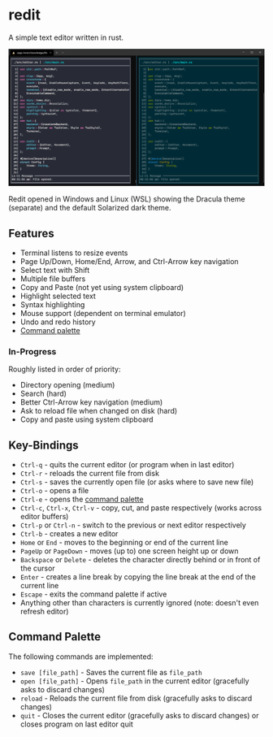 # redit
A simple text editor written in rust.

<img src="./docs/screenshots/basic.png" alt="Screenshot of redit opened in Windows and Linux showing two themes" width="800" />

Redit opened in Windows and Linux (WSL) showing the Dracula theme (separate) and the default Solarized dark theme.

## Features
- Terminal listens to resize events
- Page Up/Down, Home/End, Arrow, and Ctrl-Arrow key navigation
- Select text with Shift
- Multiple file buffers
- Copy and Paste (not yet using system clipboard)
- Highlight selected text
- Syntax highlighting
- Mouse support (dependent on terminal emulator)
- Undo and redo history
- [Command palette](#command-palette)

### In-Progress
Roughly listed in order of priority:
- Directory opening (medium)
- Search (hard)
- Better Ctrl-Arrow key navigation (medium)
- Ask to reload file when changed on disk (hard)
- Copy and paste using system clipboard

## Key-Bindings
- `Ctrl-q` - quits the current editor (or program when in last editor)
- `Ctrl-r` - reloads the current file from disk
- `Ctrl-s` - saves the currently open file (or asks where to save new file)
- `Ctrl-o` - opens a file
- `Ctrl-e` - opens the [command palette](#command-palette)
- `Ctrl-c`, `Ctrl-x`, `Ctrl-v` - copy, cut, and paste respectively (works across editor buffers)
- `Ctrl-p` or `Ctrl-n` - switch to the previous or next editor respectively
- `Ctrl-b` - creates a new editor
- `Home` or `End` - moves to the beginning or end of the current line
- `PageUp` or `PageDown` - moves (up to) one screen height up or down
- `Backspace` or `Delete` - deletes the character directly behind or in front of the cursor
- `Enter` - creates a line break by copying the line break at the end of the current line
- `Escape` - exits the command palette if active
- Anything other than characters is currently ignored (note: doesn't even refresh editor)

## Command Palette
The following commands are implemented:
- `save [file_path]` - Saves the current file as `file_path`
- `open [file_path]` - Opens `file_path` in the current editor (gracefully asks to discard changes)
- `reload` - Reloads the current file from disk (gracefully asks to discard changes)
- `quit` - Closes the current editor (gracefully asks to discard changes) or closes program on last editor quit
